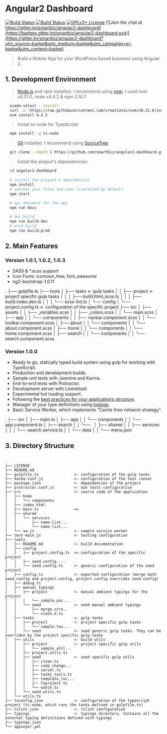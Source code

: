 # Angular2 Dashboard

[![Build Status](https://travis-ci.org/smartbiz/angular2-dashboard.svg?branch=master)](https://travis-ci.org/smartbiz/angular2-dashboard)
[![Build Status](https://ci.appveyor.com/api/projects/status/r90jkjxm0truk21a/branch/master?svg=true)](https://ci.appveyor.com/project/smartbiz/angular2-dashboard)
[![GPLv3+ License](https://img.shields.io/badge/license-GPLv3+-brightgreen.svg)](http://opensource.org/licenses/MIT)
[![Join the chat at https://gitter.im/smartbiz/angular2-dashboard](https://badges.gitter.im/smartbiz/angular2-dashboard.svg)](https://gitter.im/smartbiz/angular2-dashboard?utm_source=badge&utm_medium=badge&utm_campaign=pr-badge&utm_content=badge)

> Build a Mobile App for your WordPress based business using Angular 2.

## 1. Development Environment

> [Node.js](http://nodejs.org) and npm installed. I recommend using [nvm](https://github.com/creationix/nvm). I used nvm v0.31.0, node v4.4.2 & npm 2.14.7

```bash
  xcode-select --install
  curl -o- https://raw.githubusercontent.com/creationix/nvm/v0.31.0/install.sh | bash
  nvm install 4.2.2
```

> Install ts-node for TypeScript:

```bash
  npm install -g ts-node
```

> [Git](http://git-scm.com "Git distributed version control system") installed. I recommend using [SourceTree](https://www.sourcetreeapp.com)
```bash
  git clone --depth 1 https://github.com/smartbiz/angular2-dashboard.git
```

> Install the project's dependencies:
```bash
  cd angular2-dashboard
  
  # install the project's dependencies
  npm install
  # watches your files and uses livereload by default
  npm start
  
  # api document for the app
  npm run docs

  # dev build
  npm run build.dev
  # prod build
  npm run build.prod
```

## 2. Main Features

### Version 1.0.1, 1.0.2, 1.0.3

- SASS & *.scss support
- Icon Fonts: icomoon_free, font_awesome
- ng2-bootstrap-1.0.11

.
├── gulpfile.ts
├── tools
│   ├── tasks                  <- gulp tasks
│   │   ├── project            <- project specific gulp tasks
│   │   │   ├── build.html_scss.ts
│   │   │   ├── build.index.dev.ts
│   │   │   └── scss-lint.ts
│   └── config
│       └── project.config.ts  <- configuration of the specific project
├── src
│   ├── assets
│   │   ├── _variables.scss
│   │   ├── _colors.scss
│   │   └── main.scss
│   ├── app
│   │   └── components
│   │       ├── navbar.component.scss
│   │       └── toolbar.component.scss
│   ├── about
│   │   └── components
│   │       └── about.component.scss
│   ├── home
│   │   └── components
│   │       └── home.component.scss
│   ├── search
│   │   └── components
│   │       └── search.component.scss

### Version 1.0.0
- Ready to go, statically typed build system using gulp for working with TypeScript.
- Production and development builds.
- Sample unit tests with Jasmine and Karma.
- End-to-end tests with Protractor.
- Development server with Livereload.
- Experimental hot loading support.
- Following the [best practices for your application’s structure](https://github.com/mgechev/angular2-style-guide).
- Manager of your type definitions using [typings](https://github.com/typings/typings).
- Basic Service Worker, which implements "Cache then network strategy".

.
├── src
│   ├── main.ts 
│   ├── app
│   │   └── components
│   │       └── app.component.ts
│   ├── search
│   │   └── *.*
│   ├── shared
│   │   ├── services
│   │   │   └── search.service.ts
│   │   └── data
│   │       └── menu.json

## 3. Directory Structure

```

.
├── LICENSE
├── README.md
├── gulpfile.ts                <- configuration of the gulp tasks
├── karma.conf.js              <- configuration of the test runner
├── package.json               <- dependencies of the project
├── protractor.conf.js         <- e2e tests configuration
├── src                        <- source code of the application
│   ├── home
│   │   └── components
│   ├── index.html
│   ├── main.ts                <= 
│   ├── shared
│   │   └── services
│   │       ├── name-list...
│   │       └── name-list...
│   └── sw.js                  <- sample service worker
├── test-main.js               <- testing configuration
├── tools
│   ├── README.md              <- build documentation
│   ├── config
│   │   ├── project.config.ts  <= configuration of the specific project
│   │   ├── seed.config....
│   │   └── seed.config.ts     <- generic configuration of the seed project
│   ├── config.ts              <- exported configuration (merge both seed.config and project.config, project.config overrides seed.config)
│   ├── debug.ts
│   ├── manual_typings
│   │   ├── project            <- manual ambient typings for the project
│   │   │   └── sample.pac...
│   │   └── seed               <- seed manual ambient typings
│   │       ├── merge-stre..
│   │       └── slash.d.ts
│   ├── tasks                  <- gulp tasks
│   │   ├── project            <- project specific gulp tasks
│   │   │   └── sample.tas...
│   │   └── seed               <- seed generic gulp tasks. They can be overriden by the project specific gulp tasks
│   ├── utils                  <- build utils
│   │   ├── project            <- project specific gulp utils
│   │   │   └── sample_util...
│   │   ├── project.utils.ts
│   │   ├── seed               <- seed specific gulp utils
│   │   │   ├── clean.ts
│   │   │   ├── code_change...
│   │   │   ├── server.ts
│   │   │   ├── tasks_tools.ts
│   │   │   ├── template_loc...
│   │   │   ├── tsproject.ts
│   │   │   └── watch.ts
│   │   └── seed.utils.ts
│   └── utils.ts
├── tsconfig.json              <- configuration of the typescript project (ts-node, which runs the tasks defined in gulpfile.ts)
├── tslint.json                <- tslint configuration
├── typings                    <- typings directory. Contains all the external typing definitions defined with typings
├── typings.json
└── appveyor.yml
```
